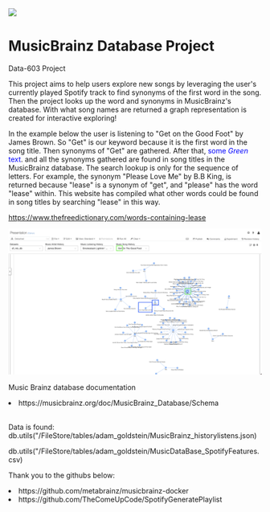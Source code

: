 <img src="Images/UMBC_Graduate_School.jpg" width="150"> 

# MusicBrainz Database Project
Data-603 Project

This project aims to help users explore new songs by leveraging the user's currently played Spotify track to find synonyms of the first word in the song. Then the project looks up the word and synonyms in MusicBrainz's database.  With what song names are returned a graph representation is created for interactive exploring!

In the example below the user is listening to "Get on the Good Foot" by James Brown.  So "Get" is our keyword because it is the first word in the song title.  Then synonyms of "Get" are gathered.  After that, <span style="color:blue">some *Green* text</span>. and all the synonyms gathered are found in song titles in the MusicBrainz database.  The search lookup is only for the sequence of letters. For example, the synonym "Please Love Me" by B.B King, is returned because "lease" is a synonym of "get", and "please" has the word "lease" within.  This website has compiled what other words could be found in song titles by searching "lease" in this way. 

https://www.thefreedictionary.com/words-containing-lease

<img src="Images/Spotify_Explore Music_SongNames.png">

Music Brainz database documentation
<li> https://musicbrainz.org/doc/MusicBrainz_Database/Schema</li>
<br>

Data is found:
db.utils("/FileStore/tables/adam_goldstein/MusicBrainz_historylistens.json)

db.utils("/FileStore/tables/adam_goldstein/MusicDataBase_SpotifyFeatures.csv)

Thank you to the githubs below:
<li>https://github.com/metabrainz/musicbrainz-docker</li>

<li>https://github.com/TheComeUpCode/SpotifyGeneratePlaylist</li>





